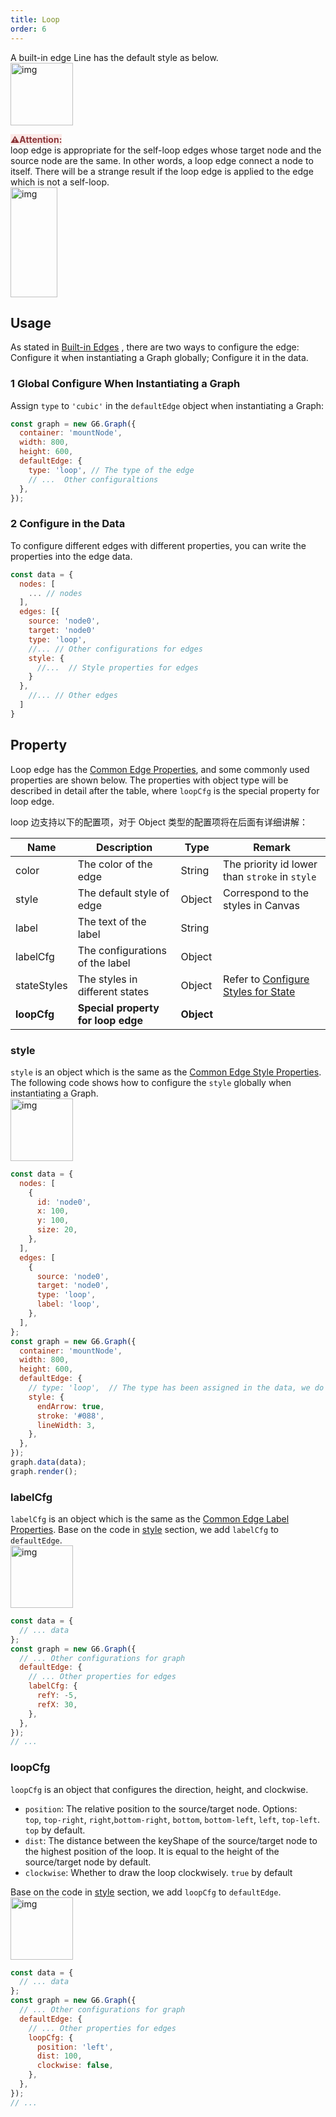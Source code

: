 ```yaml
---
title: Loop
order: 6
---
```


A built-in edge Line has the default style as below.<br /> <img src='https://gw.alipayobjects.com/mdn/rms_f8c6a0/afts/img/A*sPBIR40KLOkAAAAAAAAAAABkARQnAQ' width=100 alt='img'/>

<span style="background-color: rgb(251, 233, 231); color: rgb(139, 53, 56)"><strong>⚠️Attention:</strong></span> <br />loop edge is appropriate for the self-loop edges whose target node and the source node are the same. In other words, a loop edge connect a node to itself. There will be a strange result if the loop edge is applied to the edge which is not a self-loop. <br /> <img src='https://gw.alipayobjects.com/mdn/rms_f8c6a0/afts/img/A*JgYrTabHWskAAAAAAAAAAABkARQnAQ' width='75' height='176' alt='img'/>

## Usage

As stated in [Built-in Edges](/en/docs/manual/middle/elements/edges/defaultEdge) , there are two ways to configure the edge: Configure it when instantiating a Graph globally; Configure it in the data.

### 1 Global Configure When Instantiating a Graph

Assign `type` to `'cubic'` in the `defaultEdge` object when instantiating a Graph:

```javascript
const graph = new G6.Graph({
  container: 'mountNode',
  width: 800,
  height: 600,
  defaultEdge: {
    type: 'loop', // The type of the edge
    // ...  Other configuraltions
  },
});
```

### 2 Configure in the Data

To configure different edges with different properties, you can write the properties into the edge data.

```javascript
const data = {
  nodes: [
    ... // nodes
  ],
  edges: [{
    source: 'node0',
    target: 'node0'
    type: 'loop',
    //... // Other configurations for edges
    style: {
      //...  // Style properties for edges
    }
  },
    //... // Other edges
  ]
}
```

## Property

Loop edge has the [Common Edge Properties](/en/docs/manual/middle/elements/edges/defaultEdge/#the-common-property), and some commonly used properties are shown below. The properties with object type will be described in detail after the table, where `loopCfg` is the special property for loop edge.

loop 边支持以下的配置项，对于 Object 类型的配置项将在后面有详细讲解：

| Name | Description | Type | Remark |
| --- | --- | --- | --- |
| color | The color of the edge | String | The priority id lower than `stroke` in `style` |
| style | The default style of edge | Object | Correspond to the styles in Canvas |
| label | The text of the label | String |  |
| labelCfg | The configurations of the label | Object |  |
| stateStyles | The styles in different states | Object | Refer to [Configure Styles for State](/en/docs/manual/middle/states/state#configure-styles-for-state) |
| **loopCfg** | **Special property for loop edge** | **Object** |  |

### style

`style` is an object which is the same as the [Common Edge Style Properties](/en/docs/manual/middle/elements/edges/defaultEdge/#style). The following code shows how to configure the `style` globally when instantiating a Graph.<br /> <img src='https://gw.alipayobjects.com/mdn/rms_f8c6a0/afts/img/A*dAV3QIY2ZxkAAAAAAAAAAABkARQnAQ' width=100 alt='img'/>

```javascript
const data = {
  nodes: [
    {
      id: 'node0',
      x: 100,
      y: 100,
      size: 20,
    },
  ],
  edges: [
    {
      source: 'node0',
      target: 'node0',
      type: 'loop',
      label: 'loop',
    },
  ],
};
const graph = new G6.Graph({
  container: 'mountNode',
  width: 800,
  height: 600,
  defaultEdge: {
    // type: 'loop',  // The type has been assigned in the data, we do not have to define it any more
    style: {
      endArrow: true,
      stroke: '#088',
      lineWidth: 3,
    },
  },
});
graph.data(data);
graph.render();
```

### labelCfg

`labelCfg` is an object which is the same as the [Common Edge Label Properties](/en/docs/manual/middle/elements/edges/defaultEdge/#label-and-labelcfg). Base on the code in [style](#style) section, we add `labelCfg` to `defaultEdge`.<br /> <img src='https://gw.alipayobjects.com/mdn/rms_f8c6a0/afts/img/A*6hcBSId1XzAAAAAAAAAAAABkARQnAQ' width=100 alt='img'/>

```javascript
const data = {
  // ... data
};
const graph = new G6.Graph({
  // ... Other configurations for graph
  defaultEdge: {
    // ... Other properties for edges
    labelCfg: {
      refY: -5,
      refX: 30,
    },
  },
});
// ...
```

### loopCfg

`loopCfg` is an object that configures the direction, height, and clockwise.

- `position`: The relative position to the source/target node. Options: `top`, `top-right`, `right`,`bottom-right`, `bottom`, `bottom-left`, `left`, `top-left`. `top` by default.
- `dist`: The distance between the keyShape of the source/target node to the highest position of the loop. It is equal to the height of the source/target node by default.
- `clockwise`: Whether to draw the loop clockwisely. `true` by default

Base on the code in [style](#style) section, we add `loopCfg` to `defaultEdge`.<br /> <img src='https://gw.alipayobjects.com/mdn/rms_f8c6a0/afts/img/A*z9dwTZvACcEAAAAAAAAAAABkARQnAQ' width=100 alt='img'/>

```javascript
const data = {
  // ... data
};
const graph = new G6.Graph({
  // ... Other configurations for graph
  defaultEdge: {
    // ... Other properties for edges
    loopCfg: {
      position: 'left',
      dist: 100,
      clockwise: false,
    },
  },
});
// ...
```
